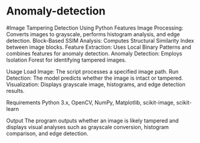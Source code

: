 # Anomaly-detection
#Image Tampering Detection Using Python
Features
Image Processing: Converts images to grayscale, performs histogram analysis, and edge detection.
Block-Based SSIM Analysis: Computes Structural Similarity Index between image blocks.
Feature Extraction: Uses Local Binary Patterns and combines features for anomaly detection.
Anomaly Detection: Employs Isolation Forest for identifying tampered images.

Usage
Load Image: The script processes a specified image path.
Run Detection: The model predicts whether the image is intact or tampered.
Visualization: Displays grayscale image, histograms, and edge detection results.

Requirements
Python 3.x, OpenCV, NumPy, Matplotlib, scikit-image, scikit-learn

Output
The program outputs whether an image is likely tampered and displays visual analyses such as grayscale conversion, histogram comparison, and edge detection.
